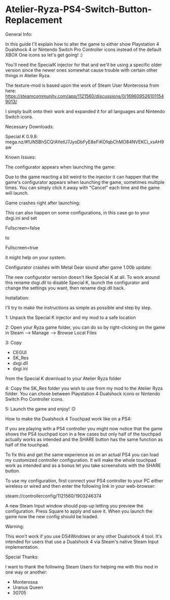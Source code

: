 # Atelier-Ryza-PS4-Switch-Button-Replacement

General Info:

In this guide I'll explain how to alter the game to either show Playstation 4 Dualshock 4 or Nintendo Switch Pro Controller icons instead of the default XBOX One icons so let's get going! :)

You'll need the SpecialK injector for that and we'll be using a specific older version since the newer ones somewhat cause trouble with certain other things in Atelier Ryza.

The texture-mod is based upon the work of Steam User Monterossa from here: https://steamcommunity.com/app/1121560/discussions/0/1696095261011549013/

I simply built onto their work and expanded it for all languages and Nintendo Switch icons.


Necessary Downloads:

Special K 0.9.8: mega.nz/#!UN5BhSCQ!AYetU7JyoDbFyE8eFiKOfqbChMO84NVEKCi_xsAH9aw


Known Issues:

The configurator appears when launching the game:

Due to the game reacting a bit weird to the injector it can happen that the game's configurator appears when launching the game, sometimes multiple times. You can simply click it away with "Cancel" each time and the game will launch.

Game crashes right after launching:

This can also happen on some configurations, in this case go to your dxgi.ini and set

Fullscreen=false

to

Fullscreen=true

it might help on your system.

Configurator crashes with Metal Gear sound after game 1.00b update:

The new configurator version doesn't like Special K at all. To work around this rename dxgi.dll to disable Special K, launch the configurator and change the settings you want, then rename dxgi.dll back.


Installation:

I'll try to make the instructions as simple as possible and step by step.

1: Unpack the Special K injector and my mod to a safe location

2: Open your Ryza game folder, you can do so by right-clicking on the game in Steam --> Manage --> Browse Local Files

3: Copy

- CEGUI
- SK_Res
- dxgi.dll
- dxgi.ini

from the Special K download to your Atelier Ryza folder

4: Copy the SK_Res folder you wish to use from my mod to the Atelier Ryza folder. You can chose between Playstation 4 Dualshock icons or Nintendo Switch Pro Controller icons.

5: Launch the game and enjoy! :D


How to make the Dualshock 4 Touchpad work like on a PS4:

If you are playing with a PS4 controller you might now notice that the game shows the PS4 touchpad icon in a few cases but only half of the touchpad actually works as intended and the SHARE button has the same function as half of the touchpad.

To fix this and get the same experience as on an actual PS4 you can load my customized controller configuration. It will make the whole touchpad work as intended and as a bonus let you take screenshots with the SHARE button.

To use my configuration, first connect your PS4 controller to your PC either wireless or wired and then enter the following link in your web-browser:

steam://controllerconfig/1121560/1903246374

A new Steam Input window should pop-up letting you preview the configuration. Press Square to apply and save it. When you launch the game now the new config should be loaded.

Warning:

This won't work if you use DS4Windows or any other Dualshock 4 tool. It's intended for users that use a Dualshock 4 via Steam's native Steam Input implementation.


Special Thanks:

I want to thank the following Steam Users for helping me with this mod in one way or another:

- Monterossa
- Uranus Queen
- 30705
